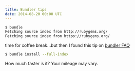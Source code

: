 ```yaml
---
title: Bundler tips
date: 2014-08-20 00:00 UTC
---
```


```sh
$ bundle
Fetching source index from http://rubygems.org/
Fetching source index from https://rubygems.org/
```
time for coffee break...but then I found this tip on [bundler FAQ](http://bundler.io/v1.7/faq.html)
```sh
$ bundle install --full-index
```
How much faster is it? Your mileage may vary.
